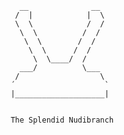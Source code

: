                                         __              __
                                       /  |            |  \
                                       \  \            /  /
                                        \  \          /  /
                                         \  \        /  /
                                          \  \      /  /
                                           \  \____/  /
                                        ___/          \___
                                       /                  \
                                      ´                    `
                                      |____________________|
                                      
                                      
                                      The Splendid Nudibranch

